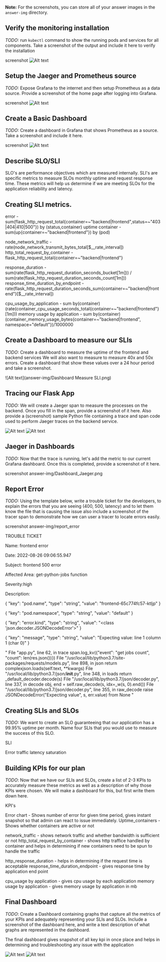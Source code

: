 **Note:** For the screenshots, you can store all of your answer images in the `answer-img` directory.

## Verify the monitoring installation

*TODO:* run `kubectl` command to show the running pods and services for all components. Take a screenshot of the output and include it here to verify the installation

screenshot ![Alt text](answer-img/verify_monitoring_installation.png) 

## Setup the Jaeger and Prometheus source
*TODO:* Expose Grafana to the internet and then setup Prometheus as a data source. Provide a screenshot of the home page after logging into Grafana.


screenshot ![Alt text](answer-img/grafana_homepage.png) 

## Create a Basic Dashboard
*TODO:* Create a dashboard in Grafana that shows Prometheus as a source. Take a screenshot and include it here.


screenshot ![Alt text](answer-img/prometheus_datasource_grafana.png) 


## Describe SLO/SLI
SLO's are performance objectives which are measured internally. SLI's are specific metrics to measure SLOs monthly uptime and request response time. These metrics will help us determine if we are meeting SLOs for the application reliability and latency.


## Creating SLI metrics.

error - sum(flask_http_request_total{container=~"backend|frontend",status=~"403|404|410|500"}) by (status,container)
uptime container - sum(up{container=~"backend|frontend"}) by (pod)

node_network_traffic - rate(node_network_transmit_bytes_total[$__rate_interval])
http_total_request_by_container - flask_http_request_total{container=~"backend|frontend"}

response_duration -sum(rate(flask_http_request_duration_seconds_bucket[1m])) / sum(rate(flask_http_request_duration_seconds_count[1m]))
response_time_duration_by_endpoint - rate(flask_http_request_duration_seconds_sum{container=~"backend|frontend"}[$__rate_interval])


cpu_usage_by_application - sum by(container) (rate(container_cpu_usage_seconds_total{container=~"backend|frontend"}[1m]))
memory usage by application - sum by(container) (container_memory_usage_bytes{container=~"backend|frontend", namespace="default"})/1000000


## Create a Dashboard to measure our SLIs
*TODO:* Create a dashboard to measure the uptime of the frontend and backend services We will also want to measure to measure 40x and 50x errors. Create a dashboard that show these values over a 24 hour period and take a screenshot.


![Alt text](answer-img/Dashboard Measure SLI.png) 

## Tracing our Flask App
*TODO:*  We will create a Jaeger span to measure the processes on the backend. Once you fill in the span, provide a screenshot of it here. Also provide a (screenshot) sample Python file containing a trace and span code used to perform Jaeger traces on the backend service.

![Alt text](answer-img/Dashboard_Jaeger.png) 
![Alt text](answer-img/backend_code_tracing.png) 



## Jaeger in Dashboards
*TODO:* Now that the trace is running, let's add the metric to our current Grafana dashboard. Once this is completed, provide a screenshot of it here.

screenshot answer-img/Dashboard_Jaeger.png

## Report Error
*TODO:* Using the template below, write a trouble ticket for the developers, to explain the errors that you are seeing (400, 500, latency) and to let them know the file that is causing the issue also include a screenshot of the tracer span to demonstrate how we can user a tracer to locate errors easily.

screenshot answer-img/report_error


TROUBLE TICKET

Name: frontend error

Date: 2022-08-26 09:06:55.947

Subject: frontend 500 error

Affected Area: get-python-jobs function

Severity:high

Description:

{
  "key": "pod.name",
  "type": "string",
  "value": "frontend-65c774fc57-ktljp"
}

{
  "key": "pod.namespace",
  "type": "string",
  "value": "default"
}

{
  "key": "error.kind",
  "type": "string",
  "value": "<class 'json.decoder.JSONDecodeError'>"
}

{
  "key": "message",
  "type": "string",
  "value": "Expecting value: line 1 column 1 (char 0)"
}

"  File "app.py", line 62, in trace
    span.log_kv({"event": "get jobs count", "count": len(res.json())})
  File "/usr/local/lib/python3.7/site-packages/requests/models.py", line 898, in json
    return complexjson.loads(self.text, **kwargs)
  File "/usr/local/lib/python3.7/json/__init__.py", line 348, in loads
    return _default_decoder.decode(s)
  File "/usr/local/lib/python3.7/json/decoder.py", line 337, in decode
    obj, end = self.raw_decode(s, idx=_w(s, 0).end())
  File "/usr/local/lib/python3.7/json/decoder.py", line 355, in raw_decode
    raise JSONDecodeError("Expecting value", s, err.value) from None
"


## Creating SLIs and SLOs
*TODO:* We want to create an SLO guaranteeing that our application has a 99.95% uptime per month. Name four SLIs that you would use to measure the success of this SLO.

SLI

Error
traffic
latency
saturation



## Building KPIs for our plan
*TODO*: Now that we have our SLIs and SLOs, create a list of 2-3 KPIs to accurately measure these metrics as well as a description of why those KPIs were chosen. We will make a dashboard for this, but first write them down here.

KPI's

Error chart - Shows number of error for given time period, gives instant snapshot so that admin can react to issue immediately.
Uptime_containers - Shows whether containers are active or not

network_traffic - shows network traffic and whether bandwidth is sufficient or not
http_total_request_by_container - shows http traffice handled by container and helps in determining if new containers need to be spun to handle the   traffic

http_response_duration - helps in determining if the request time is acceptable
response_time_duration_endpoint - gives response time by application end point

cpu_usage by application - gives cpu usage by each application
memory usage by application - gives memory usage by application in mb



## Final Dashboard
*TODO*: Create a Dashboard containing graphs that capture all the metrics of your KPIs and adequately representing your SLIs and SLOs. Include a screenshot of the dashboard here, and write a text description of what graphs are represented in the dashboard.  

The final dashboard gives snapshot of all key kpi in once place and helps in determining and troubleshooting any issue with the application

![Alt text](answer-img/Final_dashboard_1.png) 
![Alt text](answer-img/Final_dashboard_2.png) 
